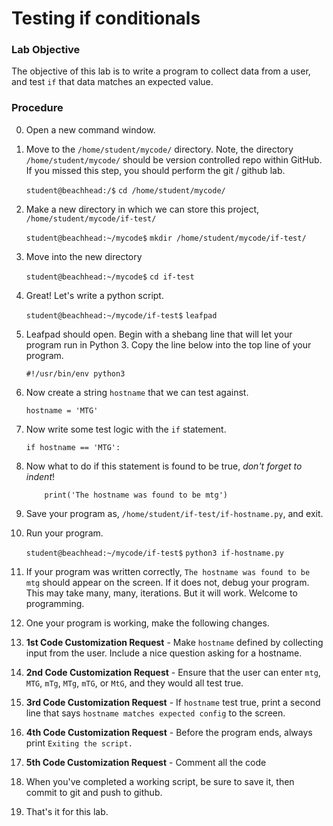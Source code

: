 # Testing if conditionals

### Lab Objective

The objective of this lab is to write a program to collect data from a user, and test `if` that data matches an expected value.

### Procedure

0. Open a new command window.

0. Move to the `/home/student/mycode/` directory. Note, the directory `/home/student/mycode/` should be version controlled repo within GitHub. If you missed this step, you should perform the git / github lab.

    `student@beachhead:/$` `cd /home/student/mycode/`

0. Make a new directory in which we can store this project, `/home/student/mycode/if-test/`

    `student@beachhead:~/mycode$` `mkdir /home/student/mycode/if-test/`
    
0. Move into the new directory

    `student@beachhead:~/mycode$` `cd if-test`
    
0. Great! Let's write a python script.

    `student@beachhead:~/mycode/if-test$` `leafpad`

0. Leafpad should open. Begin with a shebang line that will let your program run in Python 3. Copy the line below into the top line of your program.

    `#!/usr/bin/env python3`

0. Now create a string `hostname` that we can test against.

    `hostname = 'MTG'`

0. Now write some test logic with the `if` statement.

    `if hostname == 'MTG':`
    
0. Now what to do if this statement is found to be true, *don't forget to indent*!

    `    print('The hostname was found to be mtg')`
    
0. Save your program as, `/home/student/if-test/if-hostname.py`, and exit.

0. Run your program.

    `student@beachhead:~/mycode/if-test$` `python3 if-hostname.py`
    
0. If your program was written correctly, `The hostname was found to be mtg` should appear on the screen. If it does not, debug your program. This may take many, many, iterations. But it will work. Welcome to programming.

0. One your program is working, make the following changes.

0. **1st Code Customization Request** -  Make `hostname` defined by collecting input from the user. Include a nice question asking for a hostname.

0. **2nd Code Customization Request** - Ensure that the user can enter `mtg`, `MTG`, `mTg`, `MTg`, `mTG`, or `MtG`, and they would all test true.

0. **3rd Code Customization Request** - If `hostname` test true, print a second line that says `hostname matches expected config` to the screen.

0. **4th Code Customization Request** - Before the program ends, always print `Exiting the script.`

0. **5th Code Customization Request** - Comment all the code

0. When you've completed a working script, be sure to save it, then commit to git and push to github.

0. That's it for this lab.
